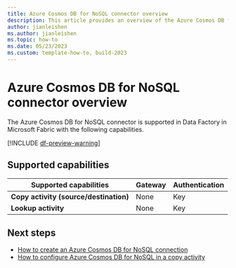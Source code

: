 ```yaml
---
title: Azure Cosmos DB for NoSQL connector overview
description: This article provides an overview of the Azure Cosmos DB for NoSQL connector in Microsoft Fabric.
author: jianleishen
ms.author: jianleishen
ms.topic: how-to
ms.date: 05/23/2023
ms.custom: template-how-to, build-2023
---
```


# Azure Cosmos DB for NoSQL connector overview

The Azure Cosmos DB for NoSQL connector is supported in Data Factory in Microsoft Fabric with the following capabilities.

[!INCLUDE [df-preview-warning](includes/data-factory-preview-warning.md)]

## Supported capabilities

| Supported capabilities | Gateway | Authentication |
| --- | --- | ---|
| **Copy activity (source/destination)** | None | Key |
| **Lookup activity** | None | Key |

## Next steps

- [How to create an Azure Cosmos DB for NoSQL connection](connector-azure-cosmosdb-for-nosql.md)
- [How to configure Azure Cosmos DB for NoSQL in a copy activity](connector-azure-cosmosdb-for-nosql-copy-activity.md)
